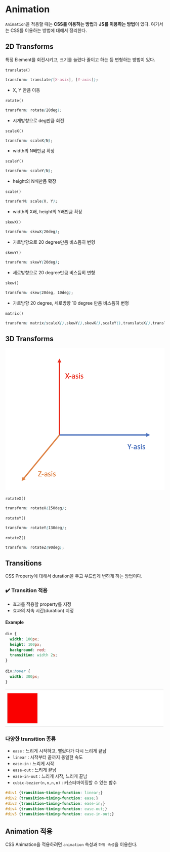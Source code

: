 # Animation

`Animation`을 적용할 때는 **CSS를 이용하는 방법**과 **JS를 이용하는 방법**이 있다. 여기서는 CSS를 이용하는 방법에 대해서 정리한다.



## 2D Transforms

특정 Element를 회전시키고, 크기를 늘렸다 줄이고 하는 등 변형하는 방법이 있다.



`translate()`

```css
transform: translate([X-asix], [Y-axis]);
```

- X, Y 만큼 이동



`rotate()`

```css
transform: rotate(20deg);
```

- 시계방향으로 deg만큼 회전



`scaleX()`

```css
transform: scaleX(N);
```

- width의 N배만큼 확장



`scaleY()`

```css
transform: scaleY(N);
```

- height의 N배만큼 확장



`scale()`

```css
transforM: scale(X, Y);
```

- width의 X배, height의 Y배만큼 확장



`skewX()`

```css
transform: skewX(20deg);
```

- 가로방향으로 20 degree만큼 비스듬히 변형



`skewY()`

```css
transform: skewY(20deg);
```

- 세로방향으로 20 degree만큼 비스듬히 변형



`skew()`

```css
transform: skew(20deg, 10deg);
```

- 가로방향 20 degree, 세로방향 10 degree 만큼 비스듬히 변형



`matrix()`

```css
transform: matrix(scaleX(),skewY(),skewX(),scaleY(),translateX(),translateY());
```



## 3D Transforms

<img src="./img/animation-axis.png" />

`rotateX()`

```css
transform: rotateX(150deg);
```



`rotateY()`

```css
transform: rotateY(130deg);
```



`rotateZ()`

```css
transform: rotateZ(90deg);
```



## Transitions

CSS Property에 대해서 duration을 주고 부드럽게 변하게 하는 방법이다.



### :heavy_check_mark: Transition 적용

- 효과를 적용할 property를 지정
- 효과의 지속 시간(duration) 지정



#### Example

```css
div {
  width: 100px;
  height: 100px;
  background: red;
  transition: width 2s;
}

div:hover {
  width: 300px;
}
```

<img src="./img/transition.gif" />



### 다양한 transition 종류

- `ease` : 느리게 시작하고, 빨랐다가 다시 느리게 끝남
- `linear` : 시작부터 끝까지 동일한 속도
- `ease-in` : 느리게 시작
- `ease-out` : 느리게 끝남
- `ease-in-out` : 느리게 시작, 느리게 끝남
- `cubic-bezier(n,n,n,n)` : 커스터마이징할 수 있는 함수

```css
#div1 {transition-timing-function: linear;}
#div2 {transition-timing-function: ease;}
#div3 {transition-timing-function: ease-in;}
#div4 {transition-timing-function: ease-out;}
#div5 {transition-timing-function: ease-in-out;}
```



## Animation 적용

CSS Animation을 적용하려면 `animation` 속성과 `하위 속성`을 이용한다.

